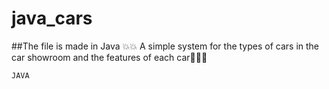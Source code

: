 # java_cars
##The file is made in Java 💥💥
A simple system for the types of cars in the car showroom and the features of each car🚙🚗🎌
```bash
JAVA
```
